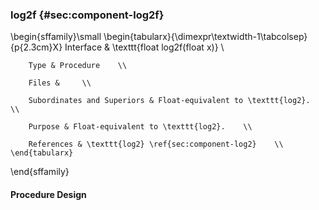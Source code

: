 ### log2f {#sec:component-log2f}

\begin{sffamily}\small
	\begin{tabularx}{\dimexpr\textwidth-1\tabcolsep}{p{2.3cm}X}
		Interface       & \texttt{float log2f(float x)} \\ 
		
		Type & Procedure    \\ 
		
		Files &     \\ 
		
		Subordinates and Superiors & Float-equivalent to \texttt{log2}.    \\ 
		
		Purpose & Float-equivalent to \texttt{log2}.    \\ 
		
		References & \texttt{log2} \ref{sec:component-log2}    \\ 
	\end{tabularx}
\end{sffamily}

#### Procedure Design
